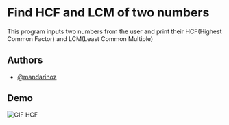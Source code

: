 # Find HCF and LCM of two numbers

This program inputs two numbers from the user and print their HCF(Highest Common Factor) and LCM(Least Common Multiple)
## Authors

- [@mandarinoz](https://www.github.com/mandarinoz)

## Demo
![GIF HCF](https://user-images.githubusercontent.com/122726886/214234197-a87cb67a-ac7e-4ad1-8fee-8d3acc5d956d.gif)
